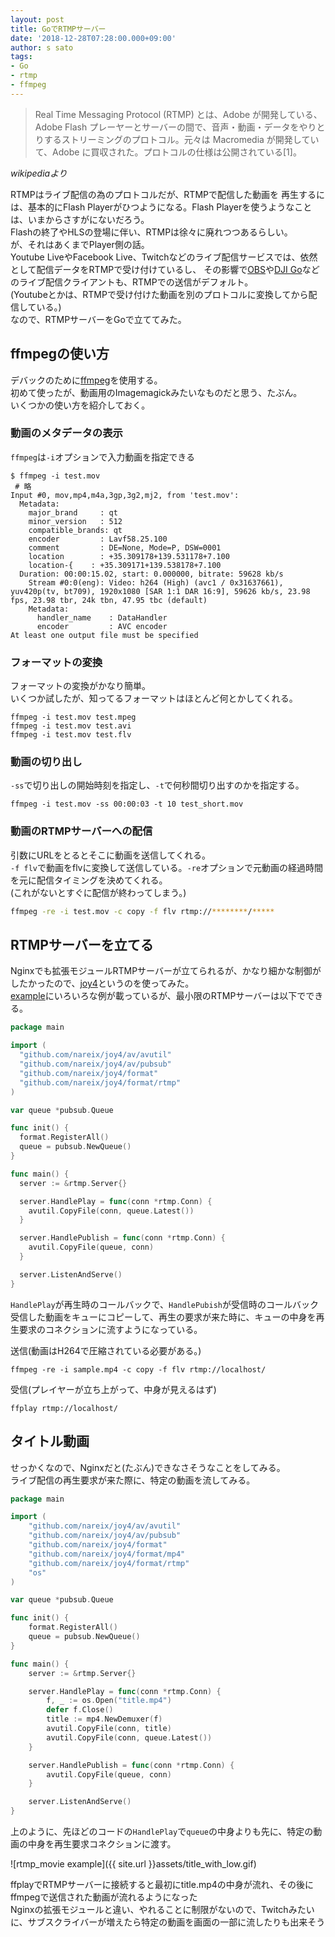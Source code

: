 ```yaml
---
layout: post
title: GoでRTMPサーバー
date: '2018-12-28T07:28:00.000+09:00'
author: s sato
tags:
- Go
- rtmp
- ffmpeg
---
```



> Real Time Messaging Protocol (RTMP) とは、Adobe が開発している、Adobe Flash プレーヤーとサーバーの間で、音声・動画・データをやりとりするストリーミングのプロトコル。元々は Macromedia が開発していて、Adobe に買収された。プロトコルの仕様は公開されている[1]。

*wikipediaより*  

RTMPはライブ配信の為のプロトコルだが、RTMPで配信した動画を
再生するには、基本的にFlash Playerがひつようになる。Flash Playerを使うようなことは、いまからさすがにないだろう。  
Flashの終了やHLSの登場に伴い、RTMPは徐々に廃れつつあるらしい。  
が、それはあくまでPlayer側の話。  
Youtube LiveやFacebook Live、Twitchなどのライブ配信サービスでは、依然として配信データをRTMPで受け付けているし、
その影響で[OBS](https://obsproject.com/)や[DJI Go](https://play.google.com/store/apps/details?id=dji.go.v4&hl=en)などのライブ配信クライアントも、RTMPでの送信がデフォルト。  
(Youtubeとかは、RTMPで受け付けた動画を別のプロトコルに変換してから配信している。)  
なので、RTMPサーバーをGoで立ててみた。  

## ffmpegの使い方

デバックのために[ffmpeg](https://www.ffmpeg.org/)を使用する。  
初めて使ったが、動画用のImagemagickみたいなものだと思う、たぶん。  
いくつかの使い方を紹介しておく。  


### 動画のメタデータの表示

`ffmpeg`は`-i`オプションで入力動画を指定できる

```
$ ffmpeg -i test.mov
 # 略
Input #0, mov,mp4,m4a,3gp,3g2,mj2, from 'test.mov':
  Metadata:
    major_brand     : qt
    minor_version   : 512
    compatible_brands: qt
    encoder         : Lavf58.25.100
    comment         : DE=None, Mode=P, DSW=0001
    location        : +35.309178+139.531178+7.100
    location-{    : +35.309171+139.538178+7.100
  Duration: 00:00:15.02, start: 0.000000, bitrate: 59628 kb/s
    Stream #0:0(eng): Video: h264 (High) (avc1 / 0x31637661), yuv420p(tv, bt709), 1920x1080 [SAR 1:1 DAR 16:9], 59626 kb/s, 23.98 fps, 23.98 tbr, 24k tbn, 47.95 tbc (default)
    Metadata:
      handler_name    : DataHandler
      encoder         : AVC encoder
At least one output file must be specified
```

### フォーマットの変換

フォーマットの変換がかなり簡単。  
いくつか試したが、知ってるフォーマットはほとんど何とかしてくれる。  

```
ffmpeg -i test.mov test.mpeg
ffmpeg -i test.mov test.avi
ffmpeg -i test.mov test.flv
```

### 動画の切り出し

`-ss`で切り出しの開始時刻を指定し、`-t`で何秒間切り出すのかを指定する。  

```
ffmpeg -i test.mov -ss 00:00:03 -t 10 test_short.mov
```

### 動画のRTMPサーバーへの配信

引数にURLをとるとそこに動画を送信してくれる。  
`-f flv`で動画をflvに変換して送信している。`-re`オプションで元動画の経過時間を元に配信タイミングを決めてくれる。  
(これがないとすぐに配信が終わってしまう。)   

```bash
ffmpeg -re -i test.mov -c copy -f flv rtmp://********/*****
```

## RTMPサーバーを立てる

Nginxでも拡張モジュールRTMPサーバーが立てられるが、かなり細かな制御がしたかったので、[joy4](https://github.com/nareix/joy4/)というのを使ってみた。  
[example](https://github.com/nareix/joy4/tree/master/examples)にいろいろな例が載っているが、最小限のRTMPサーバーは以下でできる。  

```go
package main

import (
  "github.com/nareix/joy4/av/avutil"
  "github.com/nareix/joy4/av/pubsub"
  "github.com/nareix/joy4/format"
  "github.com/nareix/joy4/format/rtmp"
)

var queue *pubsub.Queue

func init() {
  format.RegisterAll()
  queue = pubsub.NewQueue()
}

func main() {
  server := &rtmp.Server{}

  server.HandlePlay = func(conn *rtmp.Conn) {
    avutil.CopyFile(conn, queue.Latest())
  }

  server.HandlePublish = func(conn *rtmp.Conn) {
    avutil.CopyFile(queue, conn)
  }

  server.ListenAndServe()
}
```

`HandlePlay`が再生時のコールバックで、`HandlePubish`が受信時のコールバック  
受信した動画をキューにコピーして、再生の要求が来た時に、キューの中身を再生要求のコネクションに流すようになっている。  


送信(動画はH264で圧縮されている必要がある。)  

```
ffmpeg -re -i sample.mp4 -c copy -f flv rtmp://localhost/
```

受信(プレイヤーが立ち上がって、中身が見えるはず)  

```
ffplay rtmp://localhost/
```

## タイトル動画

せっかくなので、Nginxだと(たぶん)できなさそうなことをしてみる。  
ライブ配信の再生要求が来た際に、特定の動画を流してみる。  

```go
package main

import (
	"github.com/nareix/joy4/av/avutil"
	"github.com/nareix/joy4/av/pubsub"
	"github.com/nareix/joy4/format"
	"github.com/nareix/joy4/format/mp4"
	"github.com/nareix/joy4/format/rtmp"
	"os"
)

var queue *pubsub.Queue

func init() {
	format.RegisterAll()
	queue = pubsub.NewQueue()
}

func main() {
	server := &rtmp.Server{}

	server.HandlePlay = func(conn *rtmp.Conn) {
		f, _ := os.Open("title.mp4")
		defer f.Close()
		title := mp4.NewDemuxer(f)
		avutil.CopyFile(conn, title)
		avutil.CopyFile(conn, queue.Latest())
	}

	server.HandlePublish = func(conn *rtmp.Conn) {
		avutil.CopyFile(queue, conn)
	}

	server.ListenAndServe()
}
```

上のように、先ほどのコードの`HandlePlay`で`queue`の中身よりも先に、特定の動画の中身を再生要求コネクションに渡す。  

![rtmp_movie example]({{ site.url }}assets/title_with_low.gif)

ffplayでRTMPサーバーに接続すると最初にtitle.mp4の中身が流れ、その後にffmpegで送信された動画が流れるようになった  
Nginxの拡張モジュールと違い、やれることに制限がないので、Twitchみたいに、サブスクライバーが増えたら特定の動画を画面の一部に流したりも出来そう  

